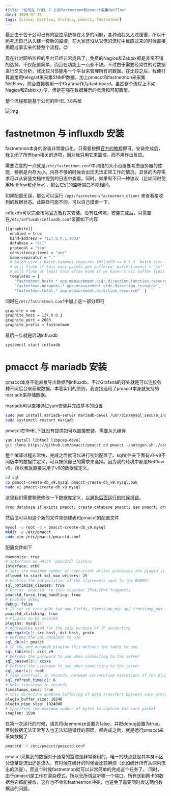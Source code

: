 ```yaml
---
title: "如何在 RHEL 7 上用fastnetmon和pmacct采集NetFlow"
date: 2020-07-31
tags: [Linux, NetFlow, Grafana, pmacct, fastnetmon]
---
```


最近由于苦于公司已有的监控系统存在太多的问题，各种流程又太过缓慢，所以干脆考虑自己从头建一套新的监控，在大家还没从官僚的流程中反应过来的时候直接用既成事实来代替整个流程。😊

现在针对网络监控的平台已经非常成熟了，免费的Nagios和Zabbix都是非常不错的选择。不仅配置简单，而且在功能上一点都不缺。不过由于需要经常性的对数据进行交叉分析，我比较习惯能用一个平台来管理所有的数据。在比较之后，我便打算直接用telegraf来采集SNMP数据，加上pmacct和fastnetmon来采集NetFlow，前台直接套用一个Grafana作为dashboard。虽然整个流程上不如Nagios和Zabbix方便，但是在强在数据展示的灵活和可配置型。

整个流程都是基于公司的RHEL 7.8系统

![img](https://firebasestorage.googleapis.com/v0/b/firescript-577a2.appspot.com/o/imgs%2Fapp%2Fext-cerebrum%2F2bOKv8nQfw.png?alt=media&token=fc04b3e2-0515-4902-9f0a-eb1ff0c297f5)

# fastnetmon 与 influxdb 安装

fastnetmon本身的安装非常傻瓜化，只需要按照[官方的教程](https://fastnetmon.com/install/)即可。安装完成后，我关闭了所有ban相关的选项，因为我只用它来监控，而不用作出反应。

需要注意的一点就是`/etc/fastnetmon.conf`中网络的大小设置要考虑服务器的性能，特别是内存大小。内存不够的时候会出现无法正常工作的情况。具体的内存需求可以从安装文档中提到的日志中查看。同时，如果有不只一种协议（比如同时使用NetFlow和sFlow），那么它们的监听端口不能相同。

如果配置无误，那么可以运行 `/opt/fastnetmon/fastnetmon_client` 来查看接收到的数据状态。此路径可能不同，可以自己摸索一下。

influxdb可以完全按照[官方教程](https://docs.influxdata.com/influxdb/v1.8/introduction/install/)来安装。没有任何坑。安装完成后，只需要在`/etc/influxdb/influxdb.conf`设置如下内容

```bash
[[graphite]]
  enabled = true
  bind-address = "127.0.0.1:2003"
  database = "dc1"
  protocol = "tcp"
  consistency-level = "one"
  name-separator = "."
  # batch-size / batch-timeout requires InfluxDB >= 0.9.3  batch-size = 5000
  # will flush if this many points get buffered  batch-timeout = "1s"
  # will flush at least this often even if we haven't hit buffer limit
  templates = [
    "fastnetmon.hosts.* app.measurement.cidr.direction.function.resource",    
    "fastnetmon.networks.* app.measurement.cidr.direction.resource",    
    "fastnetmon.total.* app.measurement.direction.resource"  ]
```

同时在`/etc/fastnetmon.conf`中加上这一部分即可 
```bash 
graphite = on 
graphite_host = 127.0.0.1 
graphite_port = 2003 
graphite_prefix = fastnetmon
```

最后一步就是启动influxdb

```bash
systemctl start influxdb
```
# pmacct 与 mariadb 安装

pmacct本身不能直接导出数据到influxdb，不过Grafana的好处就是可以连接各种不同后台来获取数据。本着实用的原则，我直接选用了pmacct本身就支持的mariadb来存储数据。

mariadb可以直接通过yum安装并完成基本的设置

```bash
sudo yum install mariadb-server mariadb-devel /usr/bin/mysql_secure_installation 
sudo systemctl restart mariadb
```
pmacct在RHEL下就没有提供包可以直接安装，需要从头编译 
```bash
yum install libtool libpcap-devel  
git clone https://github.com/pmacct/pmacct cd pmacct ./autogen.sh ./configure --enable-mysql make sudo make install
```
整个编译过程非常快，完成之后就可以进行初始配置了。sql文件夹下面有v1-v9不同版本的数据库定义，可以按照自己的需求来选择。因为我的环境中都是Netflow v9，所以我就直接采用了v9的数据库定义。 
```bash 
cd sql 
cp pmacct-create-db_v9.mysql pmacct-create-db_v9.mysql.bak 
sudo vi pmacct-create-db_v9.mysql
```
这里我们需要稍微修改一下数据库定义，[以避免后面运行的时候报错](https://github.com/pmacct/pmacct/blob/master/sql/README.timestamp)。 
```bash 
drop database if exists pmacct; create database pmacct; use pmacct; drop table if exists acct_v9;  create table acct_v9 (    tag INT(4) UNSIGNED NOT NULL,    class_id CHAR(16) NOT NULL,    mac_src CHAR(17) NOT NULL,    mac_dst CHAR(17) NOT NULL,    vlan INT(2) UNSIGNED NOT NULL,    as_src INT(4) UNSIGNED NOT NULL,    as_dst INT(4) UNSIGNED NOT NULL,    ip_src CHAR(45) NOT NULL,    ip_dst CHAR(45) NOT NULL,    port_src INT(2) UNSIGNED NOT NULL,    port_dst INT(2) UNSIGNED NOT NULL,    tcp_flags INT(4) UNSIGNED NOT NULL,    ip_proto CHAR(6) NOT NULL,     tos INT(4) UNSIGNED NOT NULL,     packets INT UNSIGNED NOT NULL,    bytes BIGINT UNSIGNED NOT NULL,    flows INT UNSIGNED NOT NULL,    stamp_inserted DATETIME NOT NULL,    stamp_updated DATETIME,    timestamp_min DATETIME NOT NULL,    timestamp_max INT UNSIGNED NOT NULL,    PRIMARY KEY (tag, class_id, mac_src, mac_dst, vlan, as_src, as_dst, ip_src, ip_dst, port_src, port_dst, ip_proto, tos, stamp_inserted, timestamp_min, timestamp_max) );
```
然后便可以用这个新的文件来创建表和pmacct的配置文件 
```bash 
mysql -u root -p < pmacct-create-db_v9.mysql 
mkdir -p /etc/pmacct 
sudo vim /etc/pmacct/pmacctd.conf
```
配置文件如下 
```bash
daemonize: true 
# Interface on which 'pmacctd' listens                                   
interface: eth0                         
# Sets the maximum number of concurrent writer processes the plugin is 
allowed to start sql_max_writers: 25                         
# Enables the optimization of the statements sent to the RDBMS) 
sql_optimize_clauses: true 
# Forces 'pmacctd' to join together IPv4/IPv6 fragments 
pmacctd_force_frag_handling: true 
# Enables debug 
debug: false 
# If set to true adds two new fields, timestamp_min and timestamp_max 
pmacctd_stitching: true 
# Plugins to be enabled 
plugins: mysql[c]                                 
# Aggregates used for the sole purpose of IP accounting 
aggregate[c]: src_host, dst_host, proto 
# Defines the SQL database to use 
sql_db[c]: pmacct                                
# In SQL and mongodb plugins this defines the table to use 
sql_table[c]: acct_v9              
# Defines the password to use when connecting to the server 
sql_passwd[c]: xxxxx                   
# Defines the username to use when connecting to the server 
sql_user[c]: root                                  
# Time interval, in seconds, between consecutive executions of the plugin cache scanner 
sql_refresh_time[c]: 6                        
# Sets timestamp to seconds 
timestamps_secs: true             
# this directive enables buffering of data transfers between core process and active plugins 
plugin_buffer_size: 10240 
plugin_pipe_size: 1024000 
# Specifies the maximum number of bytes to capture for each packet 
snaplen: 1500
```
在第一次运行的时候，请先将daemonize设置为false，并把debug设置为true。否则数据无法正常写入也无法知道错误的原因。都完成之后，就是运行pmacct来采集数据了 
```bash
pmacctd -f /etc/pmacct/pmacctd.conf
```
pmacct采集到的数据对于通常的监控是非常够用的，唯一的缺点就是其本身不区分流量是流出还是流入，有时候在统计的时候会比较麻烦（比如统计所有从网内流出的流量）。而这个时候fastnetmon就可以非常简单的完成这个任务了。
同时，由于pmacct是工作在混杂模式，所以无所谓监听哪一个端口。所有送到网卡的数据包它都能接收，这样也不会和fastnetmon冲突，也避免了需要同时发送两份数据流的问题。